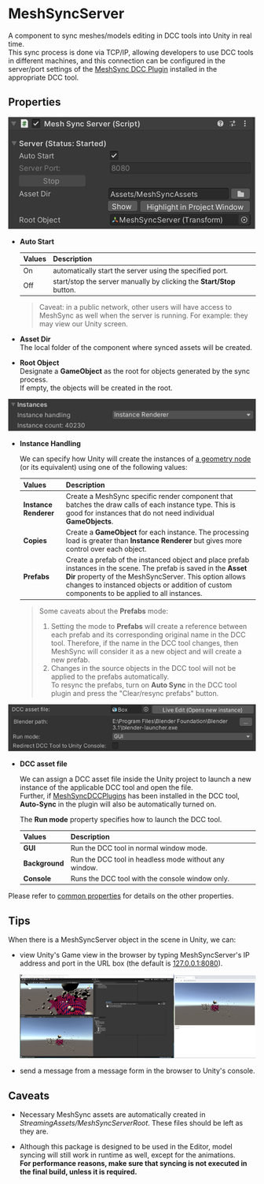 # MeshSyncServer

A component to sync meshes/models editing in DCC tools into Unity in real time.  
This sync process is done via TCP/IP, allowing developers to use DCC tools in different machines, and 
this connection can be configured in the server/port settings of 
the [MeshSync DCC Plugin](https://docs.unity3d.com/Packages/com.unity.meshsync.dcc-plugins@latest)
installed in the appropriate DCC tool.

## Properties

![](images/MeshSyncServerProperties.png)

- **Auto Start**  

  |**Values** |**Description** |
  |:---       |:---|
  | On        | automatically start the server using the specified port.|
  | Off       | start/stop the server manually by clicking the **Start/Stop** button.|

  > Caveat: in a public network, other users will have access to MeshSync as well when the server is running. 
  > For example: they may view our Unity screen.

- **Asset Dir**  
  The local folder of the component where synced assets will be created. 

- **Root Object**  
  Designate a **GameObject** as the root for objects generated by the sync process.  
  If empty, the objects will be created in the root. 

![](images/MeshSyncInstanceProperties.png)

- **Instance Handling**

  We can specify how Unity will create the instances of [a geometry node](GeometryNodes.md) (or its equivalent) using one of the following values: 

  |**Values** |**Description** |
  |:---       |:---|
  | **Instance Renderer** | Create a MeshSync specific render component that batches the draw calls of each instance type. This is good for instances that do not need individual **GameObjects**.|
  | **Copies**            | Create a **GameObject** for each instance. The processing load is greater than **Instance Renderer** but gives more control over each object.|
  | **Prefabs**           | Create a prefab of the instanced object and place prefab instances in the scene. The prefab is saved in the **Asset Dir** property of the MeshSyncServer. This option allows changes to instanced objects or addition of custom components to be applied to all instances. |

  > Some caveats about the **Prefabs** mode: 
  > 1. Setting the mode to **Prefabs** will create a reference between each prefab and its corresponding original name in the DCC tool.
  >    Therefore, if the name in the DCC tool changes, then MeshSync will consider it as a new object and will create a new prefab.
  > 2. Changes in the source objects in the DCC tool will not be applied to the prefabs automatically.   
  >    To resync the prefabs, turn on **Auto Sync** in the DCC tool plugin and press the "Clear/resync prefabs" button.
  
  

![](images/MeshSyncDCCAssetProperties.png)

- **DCC asset file**

  We can assign a DCC asset file inside the Unity project to launch a new instance of the applicable DCC tool and 
  open the file.   
  Further, if [MeshSyncDCCPlugins](https://docs.unity3d.com/Packages/com.unity.meshsync.dcc-plugins@latest) has been installed in the DCC tool,
  **Auto-Sync** in the plugin will also be automatically turned on.  
  
     
  The **Run mode** property specifies how to launch the DCC tool.

  |**Values** |**Description** |
  |:---       |:---|
  | **GUI**          | Run the DCC tool in normal window mode.|
  | **Background**   | Run the DCC tool in headless mode without any window.|
  | **Console**      | Runs the DCC tool with the console window only. |
  

Please refer to [common properties](CommonMeshSyncProperties.md) for details on the other properties.

## Tips

When there is a MeshSyncServer object in the scene in Unity, we can:

- view Unity's Game view in the browser by typing MeshSyncServer's IP address and port in the URL box
  (the default is [127.0.0.1:8080](http://127.0.0.1:8080)).  

  ![GameViewInBrowser](images/GameViewInBrowser.png)

- send a message from a message form in the browser to Unity's console.

## Caveats

- Necessary MeshSync assets are automatically created in *StreamingAssets/MeshSyncServerRoot*.
  These files should be left as they are.

- Although this package is designed to be used in the Editor, model syncing will still work in runtime as well, 
  except for the animations.  
  **For performance reasons, make sure that syncing is not executed in the final build, unless it is required.**

